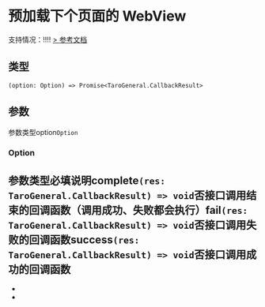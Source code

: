 # 预加载下个页面的 WebView
支持情况：!!!!
[> 参考文档
](https://developers.weixin.qq.com/miniprogram/dev/api/base/performance/wx.preloadWebview.html)
## 类型[​](preloadWebview.html#类型)
```tsx
(option: Option) => Promise<TaroGeneral.CallbackResult>
```

## 参数[​](preloadWebview.html#参数)
参数类型option`Option`
### Option[​](preloadWebview.html#option)
参数类型必填说明complete`(res: TaroGeneral.CallbackResult) => void`否接口调用结束的回调函数（调用成功、失败都会执行）fail`(res: TaroGeneral.CallbackResult) => void`否接口调用失败的回调函数success`(res: TaroGeneral.CallbackResult) => void`否接口调用成功的回调函数
- 
- 

-
